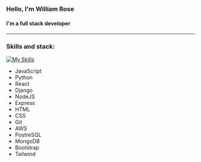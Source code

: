 ### Hello, I'm William Rose

<!--
**WilliamTRose756/WilliamTRose756** is a ✨ _special_ ✨ repository because its `README.md` (this file) appears on your GitHub profile.
Here are some ideas to get you started:

### 🔭 I’m currently working on a github user search app
- 🌱 I’m currently learning react
- 👯 I’m looking to collaborate on open source projects
- 🤔 I’m looking for help with ...
- 💬 Ask me about ...
- 📫 How to reach me: ...
- ⚡ Fun fact: ...
-->

<h4> I'm a full stack developer <h4/>

<hr>


### Skills and stack:
[![My Skills](https://skills.thijs.gg/icons?i=js,py,react,django,nodejs,express,html,css,git,aws,postgres,mongodb,bootstrap,tailwind)](https://skills.thijs.gg)
  
  <ul>
    <li>JavaScript
    <li>Python
    <li>React
    <li>Django
    <li>NodeJS
    <li>Express
    <li>HTML
    <li>CSS
    <li>Git
    <li>AWS
    <li>PostreSQL
    <li>MongoDB
    <li>Bootstrap
    <li>Tailwind
  <ul/>


